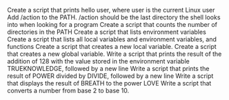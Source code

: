 Create a script that prints hello user, where user is the current Linux user
Add /action to the PATH. /action should be the last directory the shell looks into when looking for a program
 Create a script that counts the number of directories in the PATH 
 Create a script that lists environment variables 
 Create a script that lists all local variables and environment variables, and functions
Create a script that creates a new local variable.
Create a script that creates a new global variable.
Write a script that prints the result of the addition of 128 with the value stored in the environment variable TRUEKNOWLEDGE, followed by a new line
Write a script that prints the result of POWER divided by DIVIDE, followed by a new line
Write a script that displays the result of BREATH to the power LOVE
Write a script that converts a number from base 2 to base 10.

